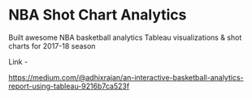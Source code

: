 # NBA Shot Chart Analytics

Built awesome NBA basketball analytics Tableau visualizations & shot charts for 2017-18 season

Link - 

https://medium.com/@adhixrajan/an-interactive-basketball-analytics-report-using-tableau-9216b7ca523f
